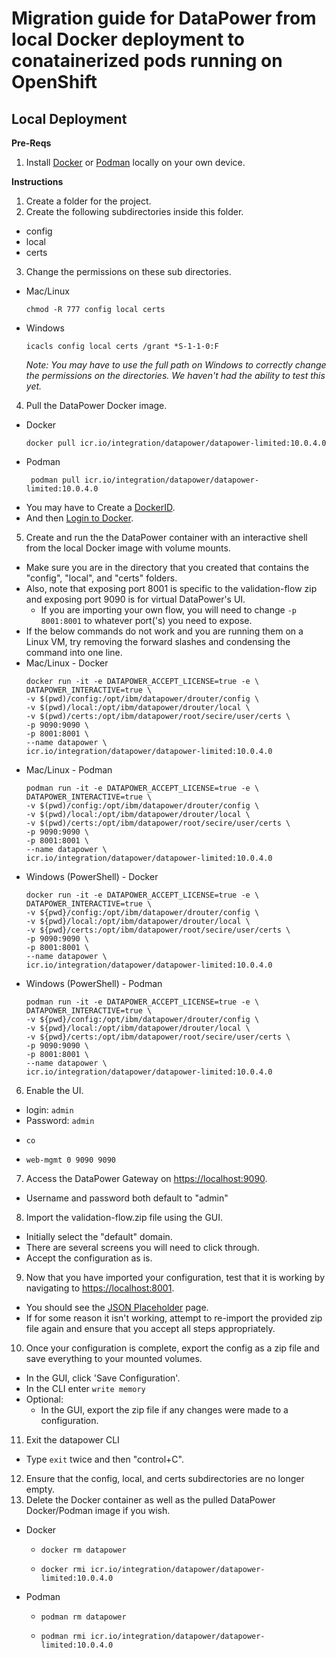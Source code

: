 # Migration guide for DataPower from local Docker deployment to conatainerized pods running on OpenShift

## Local Deployment

**Pre-Reqs**

1. Install [Docker](https://docs.docker.com/get-docker/) or [Podman](https://podman.io/getting-started/installation) locally on your own device.
  
**Instructions**

1. Create a folder for the project.
2. Create the following subdirectories inside this folder.
  - config
  - local
  - certs
3. Change the permissions on these sub directories.
  - Mac/Linux
    ```
    chmod -R 777 config local certs
    ```
  - Windows 
    ```
    icacls config local certs /grant *S-1-1-0:F
    ```
    _Note: You may have to use the full path on Windows to correctly change the permissions on the directories. We haven't had the ability to test this yet._
4. Pull the DataPower Docker image.
  - Docker
     ```
     docker pull icr.io/integration/datapower/datapower-limited:10.0.4.0
     ```
  - Podman
    ```
     podman pull icr.io/integration/datapower/datapower-limited:10.0.4.0
     ```
  - You may have to Create a [DockerID](https://hub.docker.com/).
  - And then [Login to Docker](https://docs.docker.com/engine/reference/commandline/login/).
5. Create and run the the DataPower container with an interactive shell from the local Docker image with volume mounts.
  - Make sure you are in the directory that you created that contains the "config", "local", and "certs" folders.
  - Also, note that exposing port 8001 is specific to the validation-flow zip and exposing port 9090 is for virtual DataPower's UI.
    - If you are importing your own flow, you will need to change `-p 8001:8001` to whatever port('s) you need to expose.
  - If the below commands do not work and you are running them on a Linux VM, try removing the forward slashes and condensing the command into one line.
  - Mac/Linux - Docker
    ```
    docker run -it -e DATAPOWER_ACCEPT_LICENSE=true -e \
    DATAPOWER_INTERACTIVE=true \
    -v $(pwd)/config:/opt/ibm/datapower/drouter/config \
    -v $(pwd)/local:/opt/ibm/datapower/drouter/local \
    -v $(pwd)/certs:/opt/ibm/datapower/root/secire/user/certs \
    -p 9090:9090 \
    -p 8001:8001 \
    --name datapower \
    icr.io/integration/datapower/datapower-limited:10.0.4.0
    ```
  - Mac/Linux - Podman
    ```
    podman run -it -e DATAPOWER_ACCEPT_LICENSE=true -e \
    DATAPOWER_INTERACTIVE=true \
    -v $(pwd)/config:/opt/ibm/datapower/drouter/config \
    -v $(pwd)/local:/opt/ibm/datapower/drouter/local \
    -v $(pwd)/certs:/opt/ibm/datapower/root/secire/user/certs \
    -p 9090:9090 \
    -p 8001:8001 \
    --name datapower \
    icr.io/integration/datapower/datapower-limited:10.0.4.0
    ```
  - Windows (PowerShell) - Docker
    ```
    docker run -it -e DATAPOWER_ACCEPT_LICENSE=true -e \
    DATAPOWER_INTERACTIVE=true \
    -v ${pwd}/config:/opt/ibm/datapower/drouter/config \
    -v ${pwd}/local:/opt/ibm/datapower/drouter/local \
    -v ${pwd}/certs:/opt/ibm/datapower/root/secire/user/certs \
    -p 9090:9090 \
    -p 8001:8001 \
    --name datapower \
    icr.io/integration/datapower/datapower-limited:10.0.4.0
    ```
  - Windows (PowerShell) - Podman
    ```
    podman run -it -e DATAPOWER_ACCEPT_LICENSE=true -e \
    DATAPOWER_INTERACTIVE=true \
    -v ${pwd}/config:/opt/ibm/datapower/drouter/config \
    -v ${pwd}/local:/opt/ibm/datapower/drouter/local \
    -v ${pwd}/certs:/opt/ibm/datapower/root/secire/user/certs \
    -p 9090:9090 \
    -p 8001:8001 \
    --name datapower \
    icr.io/integration/datapower/datapower-limited:10.0.4.0
    ```
6. Enable the UI.
  - login: `admin`
  - Password: `admin`
  - ```
    co
    ```
  - ```
    web-mgmt 0 9090 9090
    ```
7. Access the DataPower Gateway on [https://localhost:9090](https://localhost:9090).
  - Username and password both default to "admin"
8. Import the validation-flow.zip file using the GUI.
  - Initially select the "default" domain.
  - There are several screens you will need to click through.
  - Accept the configuration as is.
9. Now that you have imported your configuration, test that it is working by navigating to [https://localhost:8001](https://localhost:8001).
  - You should see the [JSON Placeholder](https://jsonplaceholder.typicode.com/) page.
  - If for some reason it isn't working, attempt to re-import the provided zip file again and ensure that you accept all steps appropriately.
10. Once your configuration is complete, export the config as a zip file and save everything to your mounted volumes.
  - In the GUI, click 'Save Configuration'.
  - In the CLI enter ```write memory```
  - Optional:
    - In the GUI, export the zip file if any changes were made to a configuration.
11. Exit the datapower CLI
  - Type `exit` twice and then "control+C".
12. Ensure that the config, local, and certs subdirectories are no longer empty.
13. Delete the Docker container as well as the pulled DataPower Docker/Podman image if you wish.
  - Docker
    - ```
      docker rm datapower
      ```
    - ```
      docker rmi icr.io/integration/datapower/datapower-limited:10.0.4.0
      ```
  - Podman
    - ```
      podman rm datapower
      ```
    - ```
      podman rmi icr.io/integration/datapower/datapower-limited:10.0.4.0
      ```
